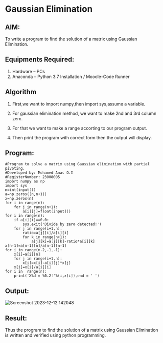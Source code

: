 # Gaussian Elimination

## AIM:
To write a program to find the solution of a matrix using Gaussian Elimination.

## Equipments Required:
1. Hardware – PCs
2. Anaconda – Python 3.7 Installation / Moodle-Code Runner

## Algorithm
1. First,we want to import numpy,then import sys,assume a variable.
   
2. For gaussian elimination method, we want to make 2nd and 3rd column zero.
   
3. For that we want to make a range accorting to our program output.
   
4. Then print the program with correct form then the output will display.

## Program:
```
#Program to solve a matrix using Gaussian elimination with partial pivoting.
#Developed by: Mohamed Anas O.I
#RegisterNumber: 23008005
import numpy as np
import sys
n=int(input())
a=np.zeros((n,n+1))
x=np.zeros(n)
for i in range(n):
    for j in range(n+1):
        a[i][j]=float(input())
for i in range(n):
    if a[i][i]==0.0:
        sys.exit('Divide by zero detected!')
    for j in range(i+1,n):
        ratio=a[j][i]/a[i][i]
        for k in range(n+1):
            a[j][k]=a[j][k]-ratio*a[i][k]
x[n-1]=a[n-1][n]/a[n-1][n-1]
for i in range(n-2,-1,-1):
    x[i]=a[i][n]
    for j in range(i+1,n):
        x[i]=x[i]-a[i][j]*x[j]
    x[i]=x[i]/a[i][i]
for i in  range(n):
    print('X%d = %0.2f'%(i,x[i]),end = ' ') 
```

## Output:

![Screenshot 2023-12-12 142048](https://github.com/Anas536/Gaussian/assets/139841834/9de13312-528a-49d0-b749-e9b772a1c68a)


## Result:
Thus the program to find the solution of a matrix using Gaussian Elimination is written and verified using python programming.

